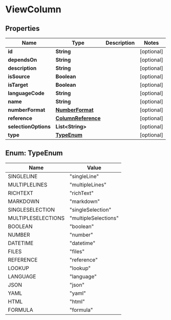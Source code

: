 

# ViewColumn


## Properties

| Name | Type | Description | Notes |
|------------ | ------------- | ------------- | -------------|
|**id** | **String** |  |  [optional] |
|**dependsOn** | **String** |  |  [optional] |
|**description** | **String** |  |  [optional] |
|**isSource** | **Boolean** |  |  [optional] |
|**isTarget** | **Boolean** |  |  [optional] |
|**languageCode** | **String** |  |  [optional] |
|**name** | **String** |  |  [optional] |
|**numberFormat** | [**NumberFormat**](NumberFormat.md) |  |  [optional] |
|**reference** | [**ColumnReference**](ColumnReference.md) |  |  [optional] |
|**selectionOptions** | **List&lt;String&gt;** |  |  [optional] |
|**type** | [**TypeEnum**](#TypeEnum) |  |  [optional] |



## Enum: TypeEnum

| Name | Value |
|---- | -----|
| SINGLELINE | &quot;singleLine&quot; |
| MULTIPLELINES | &quot;multipleLines&quot; |
| RICHTEXT | &quot;richText&quot; |
| MARKDOWN | &quot;markdown&quot; |
| SINGLESELECTION | &quot;singleSelection&quot; |
| MULTIPLESELECTIONS | &quot;multipleSelections&quot; |
| BOOLEAN | &quot;boolean&quot; |
| NUMBER | &quot;number&quot; |
| DATETIME | &quot;datetime&quot; |
| FILES | &quot;files&quot; |
| REFERENCE | &quot;reference&quot; |
| LOOKUP | &quot;lookup&quot; |
| LANGUAGE | &quot;language&quot; |
| JSON | &quot;json&quot; |
| YAML | &quot;yaml&quot; |
| HTML | &quot;html&quot; |
| FORMULA | &quot;formula&quot; |



